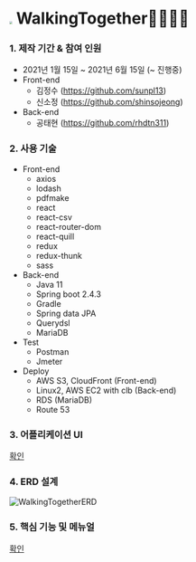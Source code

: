 



# <img src="C:\Users\태현\Desktop\walking2gether\Walking_Together\client\public\images\thumbnail128.png" style="zoom: 33%;" /> WalkingTogether🚶‍♂️🚶‍♀️

### 1. 제작 기간 & 참여 인원

- 2021년 1월 15일 ~ 2021년 6월 15일 (~ 진행중)
- Front-end
  - 김정수 (https://github.com/sunpl13)
  - 신소정 (https://github.com/shinsojeong)
- Back-end
  - 공태현 (https://github.com/rhdtn311)

### 2. 사용 기술

- Front-end
  - axios
  - lodash
  - pdfmake
  - react
  - react-csv
  - react-router-dom
  - react-quill
  - redux
  - redux-thunk
  - sass
- Back-end
  - Java 11
  - Spring boot 2.4.3
  - Gradle
  - Spring data JPA
  - Querydsl
  - MariaDB
- Test
  - Postman
  - Jmeter
- Deploy
  - AWS S3, CloudFront (Front-end)
  - Linux2, AWS EC2 with clb (Back-end)
  - RDS (MariaDB)
  - Route 53

### 3. 어플리케이션 UI

[확인](https://www.figma.com/file/Zsm56YCTXfQ1rad6z9stx1/Walking2gether-UI)

### 4. ERD 설계

![WalkingTogetherERD](https://user-images.githubusercontent.com/68289543/136584541-7685f354-c76d-43b0-83a5-d73736d2ad1e.png)


### 5. 핵심 기능 및 메뉴얼

[확인](https://github.com/sunpl13/Walking_Together/files/6645239/WT_manual.pdf
)

